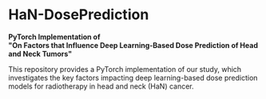 # HaN-DosePrediction

**PyTorch Implementation of**  
**"On Factors that Influence Deep Learning-Based Dose Prediction of Head and Neck Tumors"**

This repository provides a PyTorch implementation of our study, which investigates the key factors impacting deep learning-based dose prediction models for radiotherapy in head and neck (HaN) cancer.
